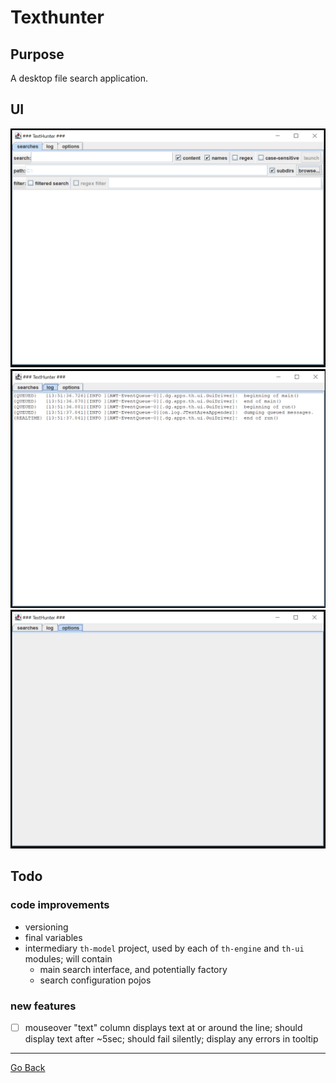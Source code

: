 # Texthunter
## Purpose
A desktop file search application.

## UI
![java-main-ui](../.docs/java-main.PNG)
![java-logs-ui](../.docs/java-log.PNG)
![java-options-ui](../.docs/java-options.PNG)

## Todo
### code improvements
* versioning
* final variables
* intermediary `th-model` project, used by each of `th-engine` and `th-ui` modules; will contain
  * main search interface, and potentially factory
  * search configuration pojos

### new features
* [ ] mouseover "text" column displays text at or around the line; should display text after ~5sec; should fail silently; display any errors in tooltip

---
[Go Back](..)
